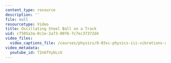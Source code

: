 ```yaml
---
content_type: resource
description: ''
file: null
resourcetype: Video
title: Oscillating Steel Ball on a Track
uid: cf505a3a-0c1e-2a73-00f6-7c7ec37372d4
video_files:
  video_captions_file: /courses/physics/8-03sc-physics-iii-vibrations-and-waves-fall-2016/part-i-mechanical-vibrations-and-waves/lecture-2/copy_of_lecture-2-video/T2n6fVybLcU.vtt
video_metadata:
  youtube_id: T2n6fVybLcU
---
```

